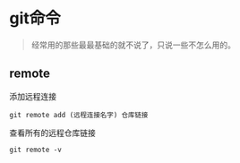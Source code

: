 # git命令

> 经常用的那些最最基础的就不说了，只说一些不怎么用的。

## remote

添加远程连接

```base
git remote add (远程连接名字) 仓库链接
```

查看所有的远程仓库链接

```base
git remote -v
```

